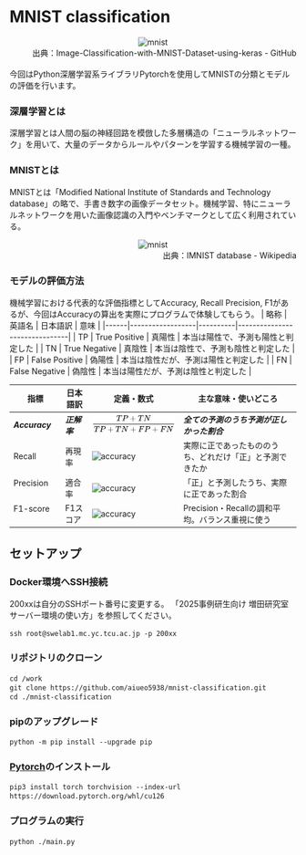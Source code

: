 # MNIST classification

<div align="center">
    <img src="https://user-images.githubusercontent.com/68801296/88917938-4008f180-d286-11ea-8667-50027700e3ea.png" alt="mnist" title="mnist">
</div>
<div align="right">
    出典：Image-Classification-with-MNIST-Dataset-using-keras - GitHub
</div>

<br>
今回はPython深層学習系ライブラリPytorchを使用してMNISTの分類とモデルの評価を行います。

### 深層学習とは
深層学習とは人間の脳の神経回路を模倣した多層構造の「ニューラルネットワーク」を用いて、大量のデータからルールやパターンを学習する機械学習の一種。
### MNISTとは
MNISTとは「Modified National Institute of Standards and Technology database」の略で、手書き数字の画像データセット。機械学習、特にニューラルネットワークを用いた画像認識の入門やベンチマークとして広く利用されている。

<div align="center">
    <img src="https://upload.wikimedia.org/wikipedia/commons/b/b1/MNIST_dataset_example.png" alt="mnist" title="mnist">
</div>
<div align="right">
    出典：IMNIST database - Wikipedia
</div>

### モデルの評価方法
機械学習における代表的な評価指標としてAccuracy, Recall Precision, F1があるが、今回はAccuracyの算出を実際にプログラムで体験してもらう。
| 略称  | 英語名             | 日本語訳   | 意味                       |
|------|------------------|----------|-------------------------------|
| TP   | True Positive    | 真陽性    | 本当は陽性で、予測も陽性と判定した     |
| TN   | True Negative    | 真陰性    | 本当は陰性で、予測も陰性と判定した     |
| FP   | False Positive   | 偽陽性    | 本当は陰性だが、予測は陽性と判定した   |
| FN   | False Negative   | 偽陰性    | 本当は陽性だが、予測は陰性と判定した   |

| 指標            | 日本語訳     | 定義・数式                           | 主な意味・使いどころ                            |
|----------------|------------|-----------------------------------|---------------------------------------------|
| ***Accuracy*** | ***正解率*** | ![accuracy](images/accuracy.svg)　| ***全ての予測のうち予測が正しかった割合***           |
| Recall    　　  | 再現率       | ![accuracy](images/recall.png)    | 実際に正であったもののうち、どれだけ「正」と予測できたか |
| Precision 　　  | 適合率       | ![accuracy](images/precision.png) | 「正」と予測したうち、実際に正であった割合            |
| F1-score  　　  | F1スコア     | ![accuracy](images/f1.png)        | Precision・Recallの調和平均。バランス重視に使う    |

<!-- | 指標       | 日本語訳     | 定義・数式                                            | 主な意味・使いどころ                     |
|-----------|------------|----------------------------------------------------|------------------------------------------|
| ***Accuracy*** | ***正解率*** | \( \frac{TP + TN}{TP + TN + FP + FN} \)　| ***全ての予測のうち予測が正しかった割合***           |
| Precision 　　| 適合率      | \( \frac{TP}{TP + FP} \)                           | 「正」と予測したうち、実際に正であった割合|
| Recall    　　| 再現率      | \( \frac{TP}{TP + FN} \)                           | 実際に正であったもののうち、どれだけ「正」と予測できたか |
| F1-score  　　| F1スコア    | \( \frac{2 \times Precision \times Recall}{Precision + Recall} \) | Precision・Recallの調和平均。バランス重視に使う       | -->

<!-- \( \frac{予測が正しかった数}{予測したデータ数} \) -->

## セットアップ
### Docker環境へSSH接続
200xxは⾃分のSSHポート番号に変更する。
「2025事例研⽣向け 増⽥研究室 サーバー環境の使い⽅」を参照してください。
```
ssh root@swelab1.mc.yc.tcu.ac.jp -p 200xx
```
<!-- ### Jupyterの起動

89xxは⾃分のSSHポート番号に変更する
```
nohup jupyter lab --port=89xx --ip=0.0.0.0 --allow-root --NotebookApp.token='' >/dev/null 2>&1 &
``` -->
### リポジトリのクローン
```
cd /work
git clone https://github.com/aiueo5938/mnist-classification.git
cd ./mnist-classification
```
<!-- ### 仮想環境の作成と有効化
```
pyenv virtualenv 3.13.7 torch
pyenv local torch
``` -->
### pipのアップグレード
```
python -m pip install --upgrade pip
```
### [Pytorch](https://pytorch.org/get-started/locally/)のインストール
```
pip3 install torch torchvision --index-url https://download.pytorch.org/whl/cu126
```
### プログラムの実行
```
python ./main.py
```